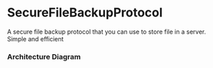 # SecureFileBackupProtocol
A secure file backup protocol that you can use to store file in a server. Simple and efficient

### Architecture Diagram

